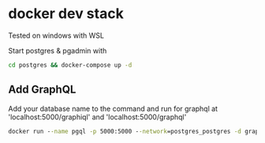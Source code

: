# docker dev stack

Tested on windows with WSL

Start postgres & pgadmin with

```cmd
cd postgres && docker-compose up -d
```

## Add GraphQL

Add your database name to the command and run for graphql at 'localhost:5000/graphiql' and 'localhost:5000/graphql'

```cmd
docker run --name pgql -p 5000:5000 --network=postgres_postgres -d graphile/postgraphile --connection postgres://postgres:changeme@172.18.0.2:5432/$db_name --schema public --watch
```
